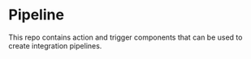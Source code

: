 # Pipeline

This repo contains action and trigger components that can be used to create integration pipelines.

